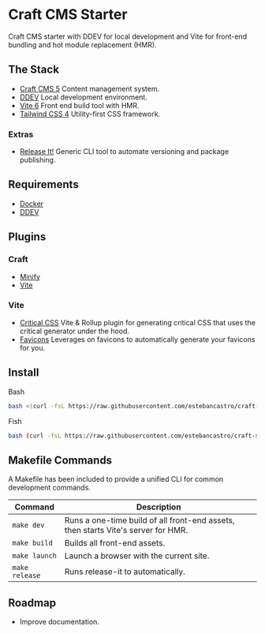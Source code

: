 # Craft CMS Starter

Craft CMS starter with DDEV for local development and Vite for front-end bundling and hot module replacement (HMR).

## The Stack

- [Craft CMS 5](https://craftcms.com) Content management system.
- [DDEV](https://ddev.com) Local development environment.
- [Vite 6](https://vitejs.dev) Front end build tool with HMR.
- [Tailwind CSS 4](https://tailwindcss.com) Utility-first CSS framework.

### Extras
- [Release It!](https://github.com/release-it/release-it) Generic CLI tool to automate versioning and package publishing.

## Requirements

- [Docker](https://www.docker.com)
- [DDEV](https://ddev.com)

## Plugins

### Craft

- [Minify](https://plugins.craftcms.com/minify)
- [Vite](https://plugins.craftcms.com/vite)

### Vite

- [Critical CSS](https://github.com/nystudio107/rollup-plugin-critical) Vite & Rollup plugin for generating critical CSS that uses the critical generator under the hood.
- [Favicons](https://github.com/khalwat/vite-plugin-favicon) Leverages on favicons to automatically generate your favicons for you.

## Install

Bash
```bash
bash <(curl -fsL https://raw.githubusercontent.com/estebancastro/craft-starter/main/install.sh)
```

Fish
```bash
bash (curl -fsL https://raw.githubusercontent.com/estebancastro/craft-starter/main/install.sh | psub)
```

## Makefile Commands

A Makefile has been included to provide a unified CLI for common development commands.

| Command | Description |
| -------- | ------- |
| `make dev` | Runs a one-time build of all front-end assets, then starts Vite's server for HMR. |
| `make build` | Builds all front-end assets. |
| `make launch` | Launch a browser with the current site. |
| `make release` | Runs release-it to automatically. |

## Roadmap

- Improve documentation.
